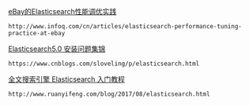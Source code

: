 [eBay的Elasticsearch性能调优实践](http://www.infoq.com/cn/articles/elasticsearch-performance-tuning-practice-at-ebay)

```http
http://www.infoq.com/cn/articles/elasticsearch-performance-tuning-practice-at-ebay
```

[Elasticsearch5.0 安装问题集锦](https://www.cnblogs.com/sloveling/p/elasticsearch.html)

```http
https://www.cnblogs.com/sloveling/p/elasticsearch.html
```

[全文搜索引擎 Elasticsearch 入门教程](http://www.ruanyifeng.com/blog/2017/08/elasticsearch.html)

```http
http://www.ruanyifeng.com/blog/2017/08/elasticsearch.html
```

